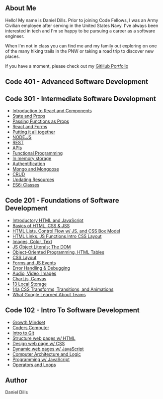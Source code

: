 ## About Me
Hello! My name is Daniel Dills. Prior to joining Code Fellows, I was an Army Civilian employee after serving in the United States Navy. I've always been interested in tech and I'm so happy to be pursuing a career as a software engineer.

When I'm not in class you can find me and my family out exploring on one of the many hiking trails in the PNW or taking a road trip to discover new places.

If you have a moment, please check out my [GitHub Portfolio](https://github.com/danieldills)

## Code 401 - Advanced Software Development

## Code 301 - Intermediate Software Development

- [Introduction to React and Components](class1.md)
- [State and Props](class2.md)
- [Passing Functions as Props](class3.md)
- [React and Forms](class4.md)
- [Putting it all together](class5.md)
- [NODE.JS](class6.md)
- [REST](class7.md)
- [APIs](class8.md)
- [Functional Programming](class9.md)
- [In memory storage](class10.md)
- [Authentification](class11.md)
- [Mongo and Mongoose](class12.md)
- [CRUD](class13.md)
- [Updating Resources](class14.md)
- [ES6: Classes](class15.md)

## Code 201 - Foundations of Software Development

- [Introductory HTML and JavaScript](Code201/class-01.md)
- [Basics of HTML, CSS & JSS](Code201/class-02.md)
- [HTML Lists, Control Flow w/ JS, and CSS Box Model](Code201/class-03.md)
- [HTML Links, JS Functions,Intro CSS Layout](Code201/class-04.md)
- [Images, Color, Text](Code201/class-05.md)
- [JS Object Literals; The DOM](Code201/class-06.md)
- [Object-Oriented Programming, HTML Tables](Code201/class-07.md)
- [CSS Layout](Code201/class-08.md)
- [Forms and JS Events](Code201/class-09.md)
- [Error Handling & Debugging](Code201/class-10.md)
- [Audio, Video, Images](Code201/class-11.md)
- [Chart.js, Canvas](Code201/class-12.md)
- [13 Local Storage](Code201/class-13.md)
- [14a CSS Transforms, Transitions, and Animations](Code201/class-14.md)
- [What Google Learned About Teams](Code201/class-15.md)

## Code 102 - Intro To Software Development

- [Growth Mindset](Code102/class01.md)
- [Coders Computer](Code102/class02.md)
- [Intro to Git](Code102/class03.md)
- [Structure web pages w/ HTML](Code102/class04.md)
- [Design web page w/ CSS](Code102/class05.md)
- [Dynamic web pages w/ JavaScript](Code102/class06a.md)
- [Computer Architecture and Logic](Code102/class06b.md)
- [Programming w/ JavaScript](Code102/class07.md)
- [Operators and Loops](Code102/class08.md)

## Author
Daniel Dills
